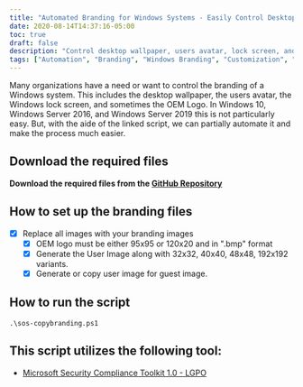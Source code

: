 ```yaml
---
title: "Automated Branding for Windows Systems - Easily Control Desktop, Lock Screen, and More"
date: 2020-08-14T14:37:16-05:00
toc: true
draft: false
description: "Control desktop wallpaper, users avatar, lock screen, and OEM logo with ease on Windows 10 and Server systems using a partially automated script."
tags: ["Automation", "Branding", "Windows Branding", "Customization", "Windows Customization", "Windows 10", "Windows Server 2016", "Windows Server 2019", "Powershell", "Script", "Windows System Branding", "Desktop Wallpaper", "Users Avatar", "Windows Lock Screen", "OEM Logo", "Microsoft Security Compliance Toolkit 1.0", "Organization Branding", "System Customization", "IT Automation", "Security Compliance"]
---
```



Many organizations have a need or want to control the branding of a Windows system. 
This includes the desktop wallpaper, the users avatar, the Windows lock screen, and sometimes the OEM Logo. 
In Windows 10, Windows Server 2016, and Windows Server 2019 this is not particularly easy. 
But, with the aide of the linked script, we can partially automate it and make the process much easier.

## Download the required files

**Download the required files from the [GitHub Repository](https://github.com/simeononsecurity/Windows-Branding-Script)**

## How to set up the branding files

- [X] Replace all images with your branding images
  - [X] OEM logo must be either 95x95 or 120x20 and in ".bmp" format
  - [X] Generate the User Image along with 32x32, 40x40, 48x48, 192x192 variants.
  - [X] Generate or copy user image for guest image.

## How to run the script
```
.\sos-copybranding.ps1
```

## This script utilizes the following tool:

- [Microsoft Security Compliance Toolkit 1.0 - LGPO](https://www.microsoft.com/en-us/download/details.aspx?id=55319)
